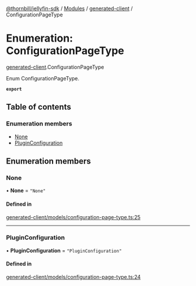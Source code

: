 [@thornbill/jellyfin-sdk](../README.md) / [Modules](../modules.md) / [generated-client](../modules/generated_client.md) / ConfigurationPageType

# Enumeration: ConfigurationPageType

[generated-client](../modules/generated_client.md).ConfigurationPageType

Enum ConfigurationPageType.

**`export`**

## Table of contents

### Enumeration members

- [None](generated_client.ConfigurationPageType.md#none)
- [PluginConfiguration](generated_client.ConfigurationPageType.md#pluginconfiguration)

## Enumeration members

### None

• **None** = `"None"`

#### Defined in

[generated-client/models/configuration-page-type.ts:25](https://github.com/thornbill/jellyfin-sdk-typescript/blob/21a118e/src/generated-client/models/configuration-page-type.ts#L25)

___

### PluginConfiguration

• **PluginConfiguration** = `"PluginConfiguration"`

#### Defined in

[generated-client/models/configuration-page-type.ts:24](https://github.com/thornbill/jellyfin-sdk-typescript/blob/21a118e/src/generated-client/models/configuration-page-type.ts#L24)
